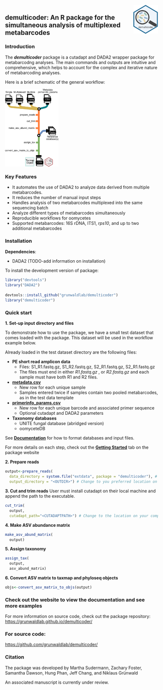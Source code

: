 
<img src="man/figures/demulticoder_logo_iteration1.png" align="right" height="95" alt="" />

## **demulticoder**: An R package for the simultaneous analysis of multiplexed metabarcodes

### Introduction

The ***demulticoder*** package is a cutadapt and DADA2 wrapper package
for metabarcodng analyses. The main commands and outputs are intuitive
and comprehensive, which helps to account for the complex and iterative
nature of metabarcoding analyses.

Here is a brief schematic of the general workflow:

<img src="man/figures/Figure1.svg" width="35%" height="35%" style="display: block; margin: auto auto auto 0;" />

### Key Features

- It automates the use of DADA2 to analyze data derived from multiple
  metabarcodes.  
- It reduces the number of manual input steps  
- Handles analysis of two metabarcodes multiplexed into the same
  sequencing batch  
- Analyze different types of metabarcodes simultaneously  
- Reproducible workflows for oomycetes
- Supported metabarcodes: 16S rDNA, ITS1, *rps10*, and up to two
  additional metabarcodes

### Installation

**Dependencies**:

- DADA2 (TODO-add information on installation)

To install the development version of package:

``` r
library("devtools")
library("DADA2")

devtools::install_github("grunwaldlab/demulticoder")
library("demulticoder")
```

### Quick start

**1. Set-up input directory and files**

To demonstrate how to use the package, we have a small test dataset that
comes loaded with the package. This dataset will be used in the workflow
example below.

Already loaded in the test dataset directory are the following files:

- **PE short read amplicon data**
  - Files: S1_R1.fastq.gz, S1_R2.fastq.gz, S2_R1.fastq.gz,
    S2_R1.fastq.gz  
  - The files must end in either *R1.fastq.gz* , or *R2.fastq.gz* and
    each sample must have both R1 and R2 files.
- [**metadata.csv**](https://github.com/grunwaldlab/demulticoder/blob/main/inst/extdata/metadata.csv)
  - New row for each unique sample
  - Samples entered twice if samples contain two pooled metabarcodes, as
    in the test data template
- [**primerinfo_params.csv**](https://github.com/grunwaldlab/demulticoder/blob/main/inst/extdata/primerinfo_params.csv)
  - New row for each unique barcode and associated primer sequence
  - Optional cutadapt and DADA2 parameters
- **Taxonomy databases**
  - UNITE fungal database (abridged version)
  - oomyceteDB

See
[**Documentation**](https://grunwaldlab.github.io/demulticoder/articles/Documentation.html)
for how to format databases and input files.

For more details on each step, check out the [**Getting
Started**](https://grunwaldlab.github.io/demulticoder/articles/Getting_Started.html)
tab on the package website

**2. Prepare reads**

``` r
output<-prepare_reads(
  data_directory = system.file("extdata", package = "demulticoder"), # This allows us to use the test directory located within the package
  output_directory = "<OUTDIR>") # Change to you preferred location on your local computer (Example: "~/demulticoder_test")
```

**3. Cut and trim reads** User must install cutadapt on their local
machine and append the path to the executable.

``` r
cut_trim(
  output,
  cutadapt_path="<CUTADAPTPATH>") # Change to the location on your computer. (Example: "/usr/bin/cutadapt")
```

**4. Make ASV abundance matrix**

``` r
make_asv_abund_matrix(
  output)
```

**5. Assign taxonomy**

``` r
assign_tax(
  output,
  asv_abund_matrix)
```

**6. Convert ASV matrix to taxmap and phyloseq objects**

``` r
objs<-convert_asv_matrix_to_objs(output)
```

### Check out the website to view the documentation and see more examples

For more information on source code, check out the package repository:
<https://grunwaldlab.github.io/demulticoder/>

### For source code:

<https://github.com/grunwaldlab/demulticoder/>

### Citation

The package was developed by Martha Sudermann, Zachary Foster, Samantha
Dawson, Hung Phan, Jeff Chang, and Niklaus Grünwald

An associated manuscript is currently under review.
